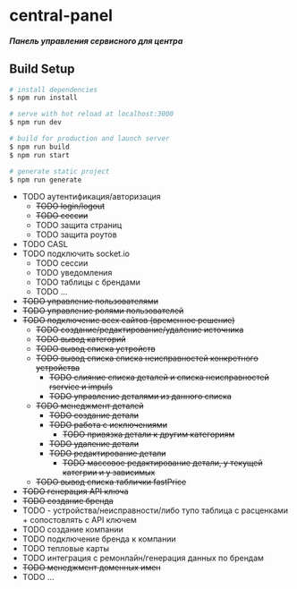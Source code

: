 # central-panel

##### Панель управления сервисного для центра
## Build Setup

``` bash
# install dependencies
$ npm run install

# serve with hot reload at localhost:3000
$ npm run dev

# build for production and launch server
$ npm run build
$ npm run start

# generate static project
$ npm run generate
```


- TODO аутентификация/авторизация
  - ~~TODO login/logout~~
  - ~~TODO сессии~~
  - TODO защита страниц
  - TODO защита роутов
- TODO CASL
- TODO подключить socket.io
  - TODO сессии
  - TODO уведомления
  - TODO таблицы с брендами
  - TODO ...
- ~~TODO управление пользователями~~
- ~~TODO управление ролями пользователей~~
- ~~TODO подключение всех сайтов (временное решение)~~
  - ~~TODO создание/редактирование/удаление источника~~
  - ~~TODO вывод категорий~~
  - ~~TODO вывод списка устройств~~
  - ~~TODO вывод списка списка неисправностей конкретного устройства~~
    - ~~TODO слияние списка деталей и списка неисправностей rservice и impuls~~
    - ~~TODO управление деталями из данного списка~~
  - ~~TODO менеджмент деталей~~
    - ~~TODO создание детали~~
    - ~~TODO работа с исключениями~~
      - ~~TODO привязка детали к другим категориям~~
    - ~~TODO удаление детали~~
    - ~~TODO редактирование детали~~
      - ~~TODO массовое редактирование детали, у текущей категрии и у зависимых~~
  - ~~TODO вывод списка таблички fastPrice~~
- ~~TODO генерация API ключа~~
- ~~TODO создание бренда~~
- TODO  - устройства/неисправности/либо тупо таблица с расценками + сопостовлять с API ключем
- TODO создание компании
- TODO подключение бренда к компании
- TODO тепловые карты
- TODO интеграция с ремонлайн/генерация данных по брендам
- ~~TODO менеджмент доменных имен~~
- TODO ...
